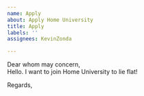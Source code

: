 ```yaml
---
name: Apply
about: Apply Home University
title: Apply
labels: ''
assignees: KevinZonda

---
```


Dear whom may concern,  
Hello. I want to join Home University to lie flat!

Regards,  
<YourID>
